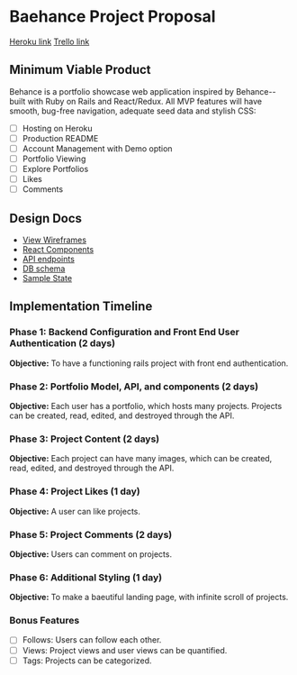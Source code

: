 # Baehance Project Proposal
[Heroku link][heroku]
[Trello link][trello]

[heroku]: http://www.herokuapp.com
[trello]: https://trello.com/b/X5VG72uB/baehance

## Minimum Viable Product

Behance is a portfolio showcase web application inspired by Behance-- built with Ruby on Rails and React/Redux. All MVP features will have smooth, bug-free navigation, adequate seed data and stylish CSS:

- [ ] Hosting on Heroku
- [ ] Production README
- [ ] Account Management with Demo option
- [ ] Portfolio Viewing
- [ ] Explore Portfolios
- [ ] Likes
- [ ] Comments

## Design Docs
* [View Wireframes][wireframes]
* [React Components][components]
* [API endpoints][api-endpoints]
* [DB schema][schema]
* [Sample State][sample-state]

[wireframes]: docs/wireframes
[components]: docs/component-hierarchy.md
[sample-state]: docs/sample-state.md
[api-endpoints]: docs/api-endpoints.md
[schema]: docs/schema.md

## Implementation Timeline

### Phase 1: Backend Configuration and Front End User Authentication (2 days)

**Objective:** To have a functioning rails project with front end authentication.

### Phase 2: Portfolio Model, API, and components (2 days)

**Objective:** Each user has a portfolio, which hosts many projects. Projects can be created, read, edited, and destroyed through the API.

### Phase 3: Project Content (2 days)

**Objective:** Each project can have many images, which can be created, read, edited, and destroyed through the API.

### Phase 4: Project Likes (1 day)

**Objective:** A user can like projects.

### Phase 5: Project Comments (2 days)

**Objective:** Users can comment on projects.

### Phase 6: Additional Styling (1 day)

**Objective:** To make a baeutiful landing page, with infinite scroll of projects.

### Bonus Features
- [ ] Follows: Users can follow each other.
- [ ] Views: Project views and user views can be quantified.
- [ ] Tags: Projects can be categorized.
